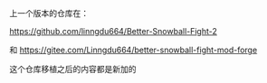 上一个版本的仓库在：

https://github.com/linngdu664/Better-Snowball-Fight-2

和
https://gitee.com/Linngdu664/better-snowball-fight-mod-forge

这个仓库移植之后的内容都是新加的